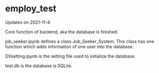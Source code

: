 # employ_test
 
Updates on 2021-11-4

Core function of backend, aka the database is finished. 

job_seeker.ipynb defines a class Job_Seeker_System. This class has one function which adds information of one user into the database. 

DVsetting.ipynb is the setting file used to initialize the database. 

test.db is the database is SQLite.
